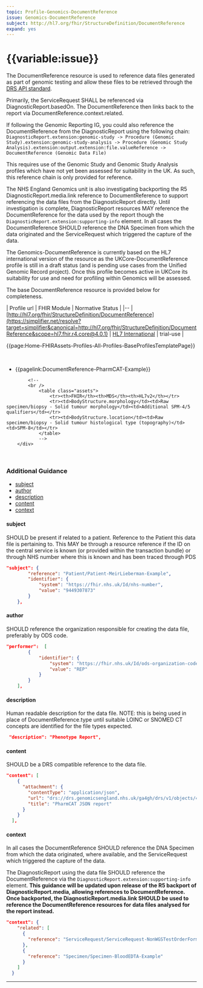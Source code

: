 ```yaml
---
topic: Profile-Genomics-DocumentReference
issue: Genomics-DocumentReference
subject: http://hl7.org/fhir/StructureDefinition/DocumentReference
expand: yes
---
```


# {{variable:issue}}

The DocumentReference resource is used to reference data files generated as part of genomic testing and allow these files to be retrieved through the [DRS API standard](https://www.ga4gh.org/news_item/drs-api-enabling-cloud-based-data-access-and-retrieval/).

Primarily, the ServiceRequest SHALL be referenced via DiagnosticReport.basedOn. The DocumentReference then links back to the report via DocumentReference.context.related.

If following the Genomic Reporting IG, you could also reference the DocumentReference from the DiagnosticReport using the following chain:
```DiagnosticReport.extension:genomic-study -> Procedure (Genomic Study).extension:genomic-study-analysis -> Procedure (Genomic Study Analysis).extension:output.extension:file.valueReference -> DocumentReference (Genomic Data File)```

This requires use of the Genomic Study and Genomic Study Analysis profiles which have not yet been assessed for suitability in the UK. As such, this reference chain is only provided for reference.

The NHS England Genomics unit is also investigating backporting the R5 DiagnosticReport.media.link reference to DocumentReference to support referencing the data files from the DiagnosticReport directly. Until investigation is complete, DiagnosticReport resources MAY reference the DocumentReference for the data used by the report though the `DiagnosticReport.extension:supporting-info` element. In all cases the DocumentReference SHOULD reference the DNA Specimen from which the data originated and the ServiceRequest which triggered the capture of the data.

The Genomics-DocumentReference is currently based on the HL7 international version of the resource as the UKCore-DocumentReference profile is still in a draft status (and is pending use cases from the Unified Genomic Record project). Once this profile becomes active in UKCore its suitability for use and need for profiling within Genomics will be assessed. 

The base DocumentReference resource is provided below for completeness.

| Profile url | FHIR Module | Normative Status |
|--
| [http://hl7.org/fhir/StructureDefinition/DocumentReference](https://simplifier.net/resolve?target=simplifier&canonical=http://hl7.org/fhir/StructureDefinition/DocumentReference&scope=hl7.fhir.r4.core@4.0.1) | [HL7 International]() | trial-use |

{{page:Home-FHIRAssets-Profiles-All-Profiles-BaseProfilesTemplatePage}}

<div id="Examples" class="tabcontent">
    <br>
    <ul>
        <li>{{pagelink:DocumentReference-PharmCAT-Example}}</li>
    </ul>
        </div>
        
<div id="Mappings" class="tabcontent">
       
            <!--
            <br />
                <table class="assets">
                    <tr><th>FHIR</th><th>MDS</th><th>HL7v2</th></tr>
                    <tr><td>BodyStructure.morphology</td><td>Raw specimen/biopsy - Solid tumour morphology</td><td>Additional SPM-4/5 qualifiers</td></tr>
                    <tr><td>BodyStructure.location</td><td>Raw specimen/biopsy - Solid tumour histological type (topography)</td><td>SPM-8</td></tr>
                </table>
                -->
        </div>
 
<br>

<h3 id='non-fql-header'> Additional Guidance </h3>

- <a href="#subject">subject</a>
- <a href="#author">author</a>
- <a href="#description">description</a>
- <a href="#content">content</a>
- <a href="#context">context</a>

<a name="subject"></a>
<h4 class='additional-Guidance-Submenu'> subject </h4>
SHOULD be present if related to a patient. Reference to the Patient this data file is pertaining to. This MAY be through a resource reference if the ID on the central service is known (or provided within the transaction bundle) or through NHS number where this is known and has been traced through PDS

```json
"subject": {
        "reference": "Patient/Patient-MeirLieberman-Example",
        "identifier": {
            "system": "https://fhir.nhs.uk/Id/nhs-number",
            "value": "9449307873"
        }
    },
```

<a name="author"></a>
<h4 class='additional-Guidance-Submenu'> author </h4>
SHOULD reference the organization responsible for creating the data file, preferably by ODS code.

```json
"performer":  [
        {
            "identifier": {
                "system": "https://fhir.nhs.uk/Id/ods-organization-code",
                "value": "REP"
            }
        }
    ],
```

<a name="description"></a>
<h4 class='additional-Guidance-Submenu'> description </h4>
Human readable description for the data file. NOTE: this is being used in place of DocumentReference.type until suitable LOINC or SNOMED CT concepts are identified for the file types expected.  

```json
 "description": "Phenotype Report",
```

<a name="content"></a>
<h4 class='additional-Guidance-Submenu'> content </h4>
SHOULD be a DRS compatible reference to the data file. 

```json
"content": [
    {
      "attachment": {
        "contentType": "application/json",
        "url": "drs://drs.genomicsengland.nhs.uk/ga4gh/drs/v1/objects/42375e7d-071c-4eb3-b1c8-cec11e245cf0",
        "title": "PharmCAT JSON report"
      }
    }
  ],
```

<a name="context"></a>
<h4 class='additional-Guidance-Submenu'> context </h4>
In all cases the DocumentReference SHOULD reference the DNA Specimen from which the data originated, where available, and the ServiceRequest which triggered the capture of the data.

The DiagnosticReport using the data file SHOULD reference the DocumentReference via the `DiagnosticReport.extension:supporting-info` element. **This guidance will be updated upon release of the R5 backport of DiagnosticReport.media, allowing references to DocumentReference. Once backported, the DiagnosticReport.media.link SHOULD be used to reference the DocumentReference resources for data files analysed for the report instead.**

```json
"context": {
    "related": [
      {
        "reference": "ServiceRequest/ServiceRequest-NonWGSTestOrderForm-NewFollowupTest-Example"
      },
      {
        "reference": "Specimen/Specimen-BloodEDTA-Example"
      }
    ]
  }
```
---